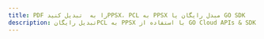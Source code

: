 ---title: PDF را به  تبدیل کنیدPPSX، PCL به PPSX مبدل رایگان یا GO SDKdescription: تبدیل رایگانPCL به PPSX با استفاده از GO Cloud APIs & SDK همچنین اسناد PDF را در Cloud ایجاد، ویرایش و رندر کنید.---